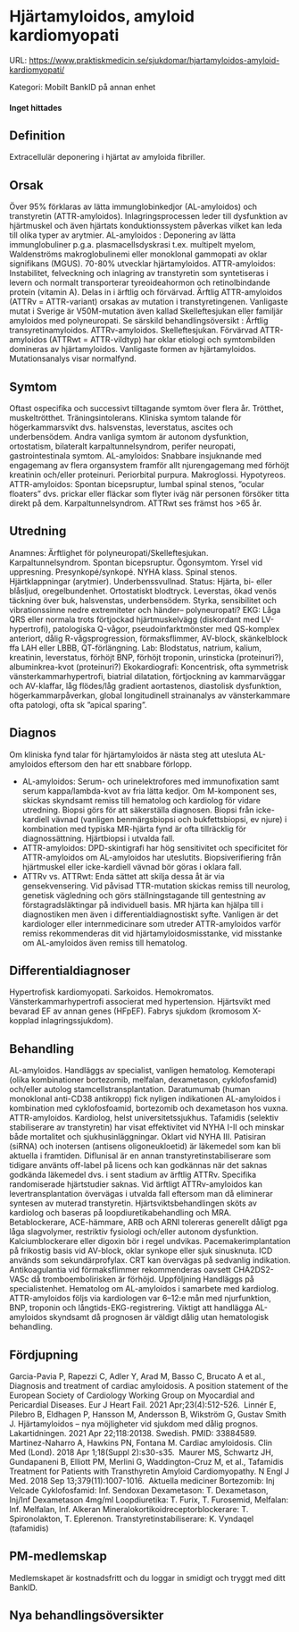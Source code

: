 # Hjärtamyloidos, amyloid kardiomyopati

URL: https://www.praktiskmedicin.se/sjukdomar/hjartamyloidos-amyloid-kardiomyopati/



Kategori: Mobilt BankID på annan enhet

#### Inget hittades

## Definition

Extracellulär deponering i hjärtat av amyloida fibriller.

## Orsak

Över 95% förklaras av lätta immunglobinkedjor (AL-amyloidos) och transtyretin (ATTR-amyloidos). Inlagringsprocessen leder till dysfunktion av hjärtmuskel och även hjärtats konduktionssystem påverkas vilket kan leda till olika typer av arytmier.
AL-amyloidos : Deponering av lätta immunglobuliner p.g.a. plasmacellsdyskrasi t.ex. multipelt myelom, Waldenströms makroglobulinemi eller monoklonal gammopati av oklar signifikans (MGUS). 70-80% utvecklar hjärtamyloidos.
ATTR-amyloidos: Instabilitet, felveckning och inlagring av transtyretin som syntetiseras i levern och normalt transporterar tyreoideahormon och retinolbindande protein (vitamin A). Delas in i ärftlig och förvärvad.
Ärftlig ATTR-amyloidos (ATTRv = ATTR-variant) orsakas av mutation i transtyretingenen. Vanligaste mutat i Sverige är V50M-mutation även kallad Skelleftesjukan eller familjär amyloidos med polyneuropati. Se särskild behandlingsöversikt : Ärftlig transyretinamyloidos. ATTRv-amyloidos. Skelleftesjukan.
Förvärvad ATTR-amyloidos (ATTRwt = ATTR-vildtyp) har oklar etiologi och symtombilden domineras av hjärtamyloidos. Vanligaste formen av hjärtamyloidos. Mutationsanalys visar normalfynd.

## Symtom

Oftast ospecifika och successivt tilltagande symtom över flera år. Trötthet, muskeltrötthet. Träningsintolerans. Kliniska symtom talande för högerkammarsvikt dvs. halsvenstas, leverstatus, ascites och underbensödem. Andra vanliga symtom är autonom dysfunktion, ortostatism, bilateralt karpaltunnelsyndrom, perifer neuropati, gastrointestinala symtom.
AL-amyloidos: Snabbare insjuknande med engagemang av flera organsystem framför allt njurengagemang med förhöjt kreatinin och/eller proteinuri. Periorbital purpura. Makroglossi. Hypotyreos.
ATTR-amyloidos: Spontan bicepsruptur, lumbal spinal stenos, ”ocular floaters” dvs. prickar eller fläckar som flyter iväg när personen försöker titta direkt på dem. Karpaltunnelsyndrom. ATTRwt ses främst hos >65 år.

## Utredning

Anamnes: Ärftlighet för polyneuropati/Skelleftesjukan. Karpaltunnelsyndrom. Spontan bicepsruptur. Ögonsymtom. Yrsel vid uppresning. Presynkopé/synkopé. NYHA klass. Spinal stenos. Hjärtklappningar (arytmier). Underbenssvullnad.
Status: Hjärta, bi- eller blåsljud, oregelbundenhet. Ortostatiskt blodtryck. Leverstas, ökad venös täckning över buk, halsvenstas, underbensödem. Styrka, sensibilitet och vibrationssinne nedre extremiteter och händer– polyneuropati?
EKG: Låga QRS eller normala trots förtjockad hjärtmuskelvägg (diskordant med LV-hypertrofi), patologiska Q-vågor, pseudoinfarktmönster med QS-komplex anteriort, dålig R-vågsprogression, förmaksflimmer, AV-block, skänkelblock ffa LAH eller LBBB, QT-förlängning.
Lab: Blodstatus, natrium, kalium, kreatinin, leverstatus, förhöjt BNP, förhöjt troponin, urinsticka (proteinuri?), albuminkrea-kvot (proteinuri?)
Ekokardiografi: Koncentrisk, ofta symmetrisk vänsterkammarhypertrofi, biatrial dilatation, förtjockning av kammarväggar och AV-klaffar, låg flödes/låg gradient aortastenos, diastolisk dysfunktion,  högerkammarpåverkan, global longitudinell strainanalys av vänsterkammare ofta patologi, ofta sk ”apical sparing”.

## Diagnos

Om kliniska fynd talar för hjärtamyloidos är nästa steg att utesluta AL-amyloidos eftersom den har ett snabbare förlopp.
- AL-amyloidos: Serum- och urinelektrofores med immunofixation samt serum kappa/lambda-kvot av fria lätta kedjor. Om M-komponent ses, skickas skyndsamt remiss till hematolog och kardiolog för vidare utredning. Biopsi görs för att säkerställa diagnosen. Biopsi från icke-kardiell vävnad (vanligen benmärgsbiopsi och bukfettsbiopsi, ev njure) i kombination med typiska MR-hjärta fynd är ofta tillräcklig för diagnossättning. Hjärtbiopsi i utvalda fall.
- ATTR-amyloidos: DPD-skintigrafi har hög sensitivitet och specificitet för ATTR-amyloidos om AL-amyloidos har uteslutits. Biopsiverifiering från hjärtmuskel eller icke-kardiell vävnad bör göras i oklara fall.
- ATTRv vs. ATTRwt: Enda sättet att skilja dessa åt är via gensekvensering. Vid påvisad TTR-mutation skickas remiss till neurolog, genetisk vägledning och görs ställningstagande till gentestning av förstagradsläktingar på individuell basis.
MR hjärta kan hjälpa till i diagnostiken men även i differentialdiagnostiskt syfte.
Vanligen är det kardiologer eller internmedicinare som utreder ATTR-amyloidos varför remiss rekommenderas dit vid hjärtamyloidosmisstanke, vid misstanke om AL-amyloidos även remiss till hematolog.

## Differentialdiagnoser

Hypertrofisk kardiomyopati. Sarkoidos. Hemokromatos. Vänsterkammarhypertrofi associerat med hypertension. Hjärtsvikt med bevarad EF av annan genes (HFpEF). Fabrys sjukdom (kromosom X-kopplad inlagringssjukdom).

## Behandling

AL-amyloidos. Handläggs av specialist, vanligen hematolog. Kemoterapi (olika kombinationer bortezomib, melfalan, dexametason, cyklofosfamid) och/eller autolog stamcellstransplantation. Daratumumab (human monoklonal anti-CD38 antikropp) fick nyligen indikationen AL-amyloidos i kombination med cyklofosfoamid, bortezomib och dexametason hos vuxna.
ATTR-amyloidos. Kardiolog, helst universitetssjukhus. Tafamidis (selektiv stabiliserare av transtyretin) har visat effektivitet vid NYHA I-II och minskar både mortalitet och sjukhusinläggningar. Oklart vid NYHA III. Patisiran (siRNA) och inotersen (antisens oligoneukloetid) är läkemedel som kan bli aktuella i framtiden. Diflunisal är en annan transtyretinstabiliserare som tidigare använts off-label på licens och kan godkännas när det saknas godkända läkemedel dvs. i sent stadium av ärftlig ATTRv. Specifika randomiserade hjärtstudier saknas.
Vid ärftligt ATTRv-amyloidos kan levertransplantation övervägas i utvalda fall eftersom man då eliminerar syntesen av muterad transtyretin.
Hjärtsviktsbehandlingen sköts av kardiolog och baseras på loopdiuretikabehandling och MRA. Betablockerare, ACE-hämmare, ARB och ARNI tolereras generellt dåligt pga låga slagvolymer, restriktiv fysiologi och/eller autonom dysfunktion. Kalciumblockerare eller digoxin bör i regel undvikas.
Pacemakerimplantation på frikostig basis vid AV-block, oklar synkope eller sjuk sinusknuta. ICD används som sekundärprofylax. CRT kan övervägas på sedvanlig indikation.
Antikoagulantia vid förmaksflimmer rekommenderas oavsett CHA2DS2-VASc då tromboembolirisken är förhöjd.
Uppföljning
Handläggs på specialistenhet. Hematolog om AL-amyloidos i samarbete med kardiolog. ATTR-amyloidos följs via kardiologen var 6–12:e mån med njurfunktion, BNP, troponin och långtids-EKG-registrering.
Viktigt att handlägga AL-amyloidos skyndsamt då prognosen är väldigt dålig utan hematologisk behandling.

## Fördjupning

Garcia-Pavia P, Rapezzi C, Adler Y, Arad M, Basso C, Brucato A et al., Diagnosis and treatment of cardiac amyloidosis. A position statement of the European Society of Cardiology Working Group on Myocardial and Pericardial Diseases. Eur J Heart Fail. 2021 Apr;23(4):512-526. 
Linnér E, Pilebro B, Eldhagen P, Hansson M, Andersson B, Wikström G, Gustav Smith J. Hjärtamyloidos – nya möjligheter vid sjukdom med dålig prognos. Lakartidningen. 2021 Apr 22;118:20138. Swedish. PMID: 33884589.
Martinez-Naharro A, Hawkins PN, Fontana M. Cardiac amyloidosis. Clin Med (Lond). 2018 Apr 1;18(Suppl 2):s30-s35. 
Maurer MS, Schwartz JH, Gundapaneni B, Elliott PM, Merlini G, Waddington-Cruz M, et al., Tafamidis Treatment for Patients with Transthyretin Amyloid Cardiomyopathy. N Engl J Med. 2018 Sep 13;379(11):1007-1016. 
Aktuella mediciner
Bortezomib: Inj Velcade
Cyklofosfamid: Inf. Sendoxan
Dexametason: T. Dexametason, Inj/Inf Dexametason 4mg/ml
Loopdiuretika: T. Furix, T. Furosemid,
Melfalan: Inf. Melfalan, Inf. Alkeran
Mineralokortikoidreceptorblockerare: T. Spironolakton, T. Eplerenon.
Transtyretinstabiliserare: K. Vyndaqel (tafamidis)

## PM-medlemskap

Medlemskapet är kostnadsfritt och du loggar in smidigt och tryggt med ditt BankID.

## Nya behandlingsöversikter

